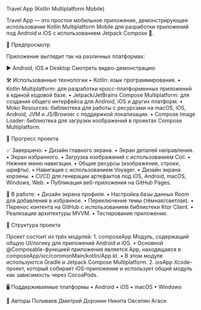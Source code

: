 Travel App (Kotlin Multiplatform Mobile)

Travel App — это простое мобильное приложение, демонстрирующее использование Kotlin Multiplatform Mobile для разработки приложений под Android и iOS с использованием Jetpack Compose 🚀.

📱 Предпросмотр

Приложение выглядит так на различных платформах:

▶️ Android, iOS и Desktop
Смотреть видео-демонстрацию

🛠️ Использованные технологии
	•	Kotlin: язык программирования.
	•	Kotlin Multiplatform: для разработки кросс-платформенных приложений в единой кодовой базе.
	•	Jetpack/JetBrains Compose Multiplatform: для создания общего интерфейса для Android, iOS и других платформ.
	•	Moko Resources: библиотека для работы с ресурсами на macOS, iOS, Android, JVM и JS/Browser с поддержкой локализации.
	•	Compose Image Loader: библиотека для загрузки изображений в проектах Compose Multiplatform.

🚀 Прогресс проекта

✅ Завершено:
	•	Дизайн главного экрана.
	•	Экран деталей направления.
	•	Экран избранного.
	•	Загрузка изображений с использованием Coil.
	•	Нижнее меню навигации.
	•	Общие ресурсы (изображения, строки, шрифты).
	•	Навигация с использованием Voyager.
	•	Дизайн экрана корзины.
	•	CI/CD для генерации артефактов под iOS, Android, macOS, Windows, Web.
	•	Публикация веб-приложения на GitHub Pages.

🚧 В работе:
	•	Дизайн экрана профиля.
	•	Настройка базы данных Room для добавления в избранное.
	•	Переключение темы (тёмная/светлая).
	•	Перенос контента на GitHub с использованием библиотеки Ktor Client.
	•	Реализация архитектуры MVVM.
	•	Тестирование приложения.

📂 Структура проекта

Проект состоит из трёх модулей:
	1.	composeApp
Модуль, содержащий общую UI/логику для приложений Android и iOS.
	•	Основной @Composable-функцией приложения является App, находящаяся в composeApp/src/commonMain/kotlin/App.kt.
	•	В этом модуле используются Gradle и Jetpack Compose Multiplatform.
	2.	iosApp
Xcode-проект, который собирает iOS-приложение и использует общий модуль как зависимость через CocoaPods.


🖥️ Поддерживаемые платформы
	•	Android
	•	iOS
	•	macOS
	•	Windows

📜 Авторы
  Поливаев Дмитрий
  Доронин Никита
  Овсепян Агаси
